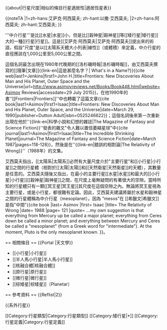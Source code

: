 {{about|行星尺度|相似的條目行星適居性|適居恆星表}}

{{noteTA
|1=zh-hans:艾萨克·阿西莫夫; zh-hant:以撒·艾西莫夫;
|2=zh-hans:阿西莫夫; zh-hant:艾西莫夫;
}}

'''中介行星'''是比[[水星|水星]]小，但是比[[穀神星|穀神星]]等[[矮行星|矮行星]]大的一種[[行星|行星]]。這是[[艾萨克·阿西莫夫|艾萨克·阿西莫夫]]提出來的術語，假設"尺度"是以[[太陽系天體大小列表|線性]]（或體積）來定義，中介行星的直徑應該在1,000公里至5,000公里之間。 

這個名詞最怎出現在1980年代晚期的[[洛杉磯時報|洛杉磯時報]]，由艾西莫夫撰寫的[[隨筆|文章]]{{link-en|這是甚麼名字？| What's in a Name?}}<ref>{{cite web|last1=Jenkins|first1=John H.|title=Frontiers: New Discoveries About Man and His Planet, Outer Space and the Universe|url=http://www.asimovreviews.net/Books/Book448.html|website=Asimov Reviews|accessdate=29 July 2015}}</ref>，在他1990年的書''[[Frontiers|Frontiers]]''中也轉載了這篇文章<ref>{{cite book|last1=Asimov|first1=Isaac|title=Frontiers: New Discoveries About Man and His Planet, Outer Space, and the Universe|date=March 29, 1990|publisher=Dutton Adult|isbn=0525246622}}</ref>；這個名詞後來第一次重新出現在他於''{{link-en|科學小說和幻想的雜誌|The Magazine of Fantasy and Science Fiction}}''發表的雜文"令人難以置信萎縮星球"中<ref>{{cite journal|last1=Asimov|first1=Isaac|title=The Incredible Shrinking Planet|journal=The Magazine of Fantasy and Science Fiction|date=March 1987|pages=118-128}}</ref>，然後是在''{{link-en|錯誤的相對論|The Relativity of Wrong}}''（1988年）的文集<ref name="relativity-of-wrong"/>。

艾西莫夫指出，[[太陽系|太陽系]]必然有大量尺度介於"主要行星"和[[小行星|小行星]]之間的行星體（相對於[[太陽|太陽]]和[[天然衛星|天然衛星]]的天體），其數量是任意的。艾西莫夫隨後又指出，在最小的主要行星[[水星|水星]]和最大的[[小行星|小行星]][[穀神星|穀神星]]之間，在尺度上毫無疑問的有著很大的空隙。當時所知的行星體只有一顆[[冥王星|冥王星]]其尺度在這個空隙之內。無論將冥王星視為主要行星，或是小行星，都很難有定論。因此，艾西莫夫建議將屬於水星和穀神星之間的行星體稱為中介行星（mesoplanet）。因為 “mesos”在 [[希臘文|希臘文]]是指"中間"<ref name="relativity-of-wrong">{{cite book
|last= Asimov
|first= Isaac
|title= The Relativity of Wrong
|date= 1988
|page= 121
|quote= ...my own suggestion is that everything from Mercury up be called a major planet; everything from Ceres down be called a minor planet; and everything between Mercury and Ceres be called a "mesoplanet" (from a Greek word for "intermediate"). At the moment, Pluto is the only mesoplanet known.
}}</ref>。

== 相關條目 ==
{{Portal |天文學}}
* [[小行星|小行星]]
* [[半人馬小行星|半人馬小行星]]
* [[核融合體|核融合體]]
* [[原行星|原行星]]
* [[微行星|微行星]]
* [[棕矮星|棕矮星]]（Planetar）

== 參考資料 ==
{{Reflist|2}}

{{系外行星}}

[[Category:行星類型|Category:行星類型]]
[[Category:矮行星|*]]
[[Category:行星定義|Category:行星定義]]